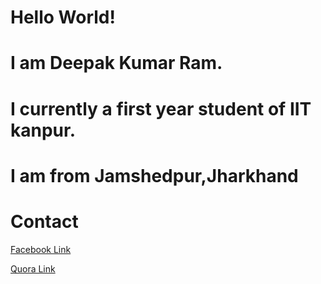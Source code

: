 # Hello World!
# I am Deepak Kumar Ram.
# I currently  a first year student of IIT kanpur.
# I am from Jamshedpur,Jharkhand


<DOCTYPE html>
  <head>
    <title>
      Deepak
    </title>
    <body>
      <h1>Contact </h1>
      <a href = "https://www.facebook.com/deepakkumar.ram.54922">Facebook Link</a>
      <p></p>
      <a href = "https://www.quora.com/profile/Deepak-Kumar-Ram-7"> Quora Link</a>
    </body>
  </head>
     
        
